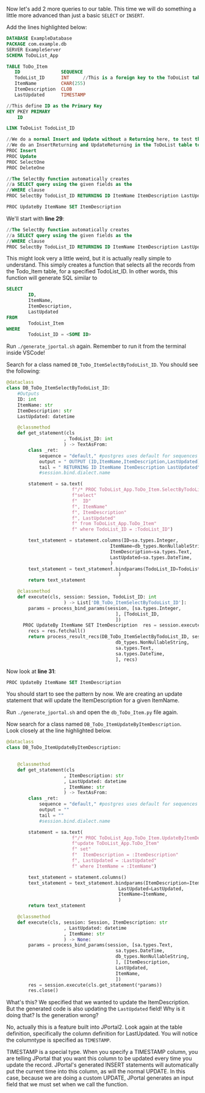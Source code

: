 Now let's add 2 more queries to our table. This time we will do something a little more advanced than just
a basic `SELECT` or `INSERT`.  

Add the lines highlighted below:

```sql title="todo_items.si" hl_lines="26-32"
DATABASE ExampleDatabase
PACKAGE com.example.db
SERVER ExampleServer
SCHEMA ToDoList_App

TABLE ToDo_Item
   ID               SEQUENCE
   TodoList_ID      INT     //This is a foreign key to the ToDoList table
   ItemName         CHAR(255)
   ItemDescription  CLOB
   LastUpdated      TIMESTAMP

//This define ID as the Primary Key
KEY PKEY PRIMARY
    ID

LINK ToDoList TodoList_ID

//We do a normal Insert and Update without a Returning here, to test the regular generaion
//We do an InsertReturning and UpdateReturning in the ToDoList table to test that generation there
PROC Insert
PROC Update
PROC SelectOne
PROC DeleteOne

//The SelectBy function automatically creates
//a SELECT query using the given fields as the
//WHERE clause
PROC SelectBy TodoList_ID RETURNING ID ItemName ItemDescription LastUpdated

PROC UpdateBy ItemName SET ItemDescription

```


We'll start with **line 29**:
```sql linenums="26"
//The SelectBy function automatically creates
//a SELECT query using the given fields as the
//WHERE clause
PROC SelectBy TodoList_ID RETURNING ID ItemName ItemDescription LastUpdated
```

This might look very a little weird, but it is actually really simple to understand. This simply creates a function that
selects all the records from the Todo_Item table, for a specified TodoList_ID. In other words, this function will
generate SQL similar to
```sql
SELECT 
        ID,
        ItemName,
        ItemDescription,
        LastUpdated
FROM
        TodoList_Item
WHERE
        TodoList_ID = <SOME ID>
```

Run `./generate_jportal.sh` again. Remember to run it from the terminal inside VSCode!  

Search for a class named `DB_ToDo_ItemSelectByTodoList_ID`. You should see the following:

```python title="db_ToDo_Item.py" linenums="0"
@dataclass
class DB_ToDo_ItemSelectByTodoList_ID:
    #Outputs
    ID: int
    ItemName: str
    ItemDescription: str
    LastUpdated: datetime

    @classmethod
    def get_statement(cls
                     , TodoList_ID: int
                     ) -> TextAsFrom:
        class _ret:
            sequence = "default," #postgres uses default for sequences
            output = " OUTPUT (ID,ItemName,ItemDescription,LastUpdated)"
            tail = " RETURNING ID ItemName ItemDescription LastUpdated"
            #session.bind.dialect.name

        statement = sa.text(
                        f"/* PROC ToDoList_App.ToDo_Item.SelectByTodoList_ID */"
                        f"select"
                        f"  ID"
                        f", ItemName"
                        f", ItemDescription"
                        f", LastUpdated"
                        f" from ToDoList_App.ToDo_Item"
                        f" where TodoList_ID = :TodoList_ID")

        text_statement = statement.columns(ID=sa.types.Integer,
                                      ItemName=db_types.NonNullableString,
                                      ItemDescription=sa.types.Text,
                                      LastUpdated=sa.types.DateTime,
                                      )
        text_statement = text_statement.bindparams(TodoList_ID=TodoList_ID,
                                         )
        return text_statement

    @classmethod
    def execute(cls, session: Session, TodoList_ID: int
                     ) -> List['DB_ToDo_ItemSelectByTodoList_ID']:
        params = process_bind_params(session, [sa.types.Integer,
                                        ], [TodoList_ID,
                                        ])
      PROC UpdateBy ItemName SET ItemDescription  res = session.execute(cls.get_statement(*params))
        recs = res.fetchall()
        return process_result_recs(DB_ToDo_ItemSelectByTodoList_ID, session, [sa.types.Integer,
                                        db_types.NonNullableString,
                                        sa.types.Text,
                                        sa.types.DateTime,
                                        ], recs)

```

Now look at **line 31**:
```sql linenums="31"
PROC UpdateBy ItemName SET ItemDescription
```

You should start to see the pattern by now. We are creating an update statement that will update the ItemDescription
for a given ItemName.

Run `./generate_jportal.sh` and open the `db_ToDo_Item.py` file again. 

Now search for a class named `DB_ToDo_ItemUpdateByItemDescription`.   
Look closely at the line highlighted below.

```python title="db_ToDo_Item.py" linenums="0" hl_lines="22"
@dataclass
class DB_ToDo_ItemUpdateByItemDescription:
    

    @classmethod
    def get_statement(cls
                     , ItemDescription: str
                     , LastUpdated: datetime
                     , ItemName: str
                     ) -> TextAsFrom:
        class _ret:
            sequence = "default," #postgres uses default for sequences
            output = ""
            tail = ""
            #session.bind.dialect.name

        statement = sa.text(
                        f"/* PROC ToDoList_App.ToDo_Item.UpdateByItemDescription */"
                        f"update ToDoList_App.ToDo_Item"
                        f" set"
                        f"  ItemDescription = :ItemDescription"
                        f", LastUpdated = :LastUpdated"
                        f" where ItemName = :ItemName")

        text_statement = statement.columns()
        text_statement = text_statement.bindparams(ItemDescription=ItemDescription,
                                         LastUpdated=LastUpdated,
                                         ItemName=ItemName,
                                         )
        return text_statement

    @classmethod
    def execute(cls, session: Session, ItemDescription: str
                     , LastUpdated: datetime
                     , ItemName: str
                     ) -> None:
        params = process_bind_params(session, [sa.types.Text,
                                        sa.types.DateTime,
                                        db_types.NonNullableString,
                                        ], [ItemDescription,
                                        LastUpdated,
                                        ItemName,
                                        ])
        res = session.execute(cls.get_statement(*params))
        res.close()
```

What's this? We specified that we wanted to update the ItemDescription. But the generated code is also updating 
the `LastUpdated` field! Why is it doing that? Is the generation wrong?  

No, actually this is a feature built into JPortal2. Look again at the table definition, specifically the column
definition for LastUpdated. You will notice the columntype is specified as `TIMESTAMP`.  

TIMESTAMP is a special type. When you specify a TIMESTAMP column, you are telling JPortal that you want this column
to be updated every time you update the record. JPortal's generated INSERT statements will automatically put the
current time into this column, as will the normal UPDATE. In this case, because we are doing a custom UPDATE,
JPortal generates an input field that we must set when we call the function.

